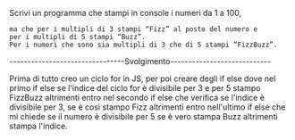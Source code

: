  Scrivi un programma che stampi in console i numeri da 1 a 100, 

    ma che per i multipli di 3 stampi “Fizz” al posto del numero e
    per i multipli di 5 stampi “Buzz”.
    Per i numeri che sono sia multipli di 3 che di 5 stampi “FizzBuzz”.

 --------------------------------Svolgimento----------------------------

 Prima di tutto creo un ciclo for in JS, per poi creare degli if else dove nel primo if else se l'indice del ciclo  for è divisibile per 3 e per 5 stampo FizzBuzz altrimenti entro nel secondo if else che verifica se l'indice è divisibile per 3, se è così stampo Fizz altrimenti entro nell'ultimo if else che mi chiede se il numero è divisibile per 5 se è vero stampa Buzz altrimenti stampa l'indice.
